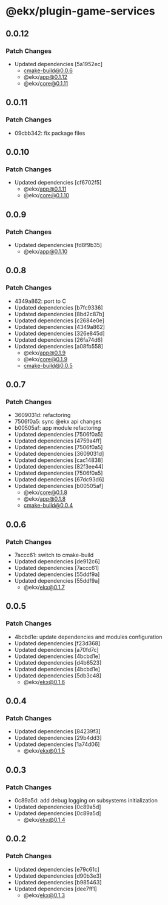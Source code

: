 # @ekx/plugin-game-services

## 0.0.12

### Patch Changes

- Updated dependencies [5a1952ec]
  - cmake-build@0.0.6
  - @ekx/app@0.1.12
  - @ekx/core@0.1.11

## 0.0.11

### Patch Changes

- 09cbb342: fix package files

## 0.0.10

### Patch Changes

- Updated dependencies [cf6702f5]
  - @ekx/app@0.1.11
  - @ekx/core@0.1.10

## 0.0.9

### Patch Changes

- Updated dependencies [fd8f9b35]
  - @ekx/app@0.1.10

## 0.0.8

### Patch Changes

- 4349a862: port to C
- Updated dependencies [b7fc9336]
- Updated dependencies [8bd2c87b]
- Updated dependencies [c2684e0e]
- Updated dependencies [4349a862]
- Updated dependencies [326e845d]
- Updated dependencies [26fa74d6]
- Updated dependencies [a08fb558]
  - @ekx/app@0.1.9
  - @ekx/core@0.1.9
  - cmake-build@0.0.5

## 0.0.7

### Patch Changes

- 3609031d: refactoring
- 7506f0a5: sync @ekx api changes
- b00505af: app module refactoring
- Updated dependencies [7506f0a5]
- Updated dependencies [4759a4ff]
- Updated dependencies [7506f0a5]
- Updated dependencies [3609031d]
- Updated dependencies [cac14838]
- Updated dependencies [82f3ee44]
- Updated dependencies [7506f0a5]
- Updated dependencies [67dc93d6]
- Updated dependencies [b00505af]
  - @ekx/core@0.1.8
  - @ekx/app@0.1.8
  - cmake-build@0.0.4

## 0.0.6

### Patch Changes

- 7accc61: switch to cmake-build
- Updated dependencies [de912c6]
- Updated dependencies [7accc61]
- Updated dependencies [55ddf9a]
- Updated dependencies [55ddf9a]
  - @ekx/ekx@0.1.7

## 0.0.5

### Patch Changes

- 4bcbd1e: update dependencies and modules configuration
- Updated dependencies [f23d368]
- Updated dependencies [a70fd7c]
- Updated dependencies [4bcbd1e]
- Updated dependencies [d4b6523]
- Updated dependencies [4bcbd1e]
- Updated dependencies [5db3c48]
  - @ekx/ekx@0.1.6

## 0.0.4

### Patch Changes

- Updated dependencies [84239f3]
- Updated dependencies [29b4dd3]
- Updated dependencies [1a74d06]
  - @ekx/ekx@0.1.5

## 0.0.3

### Patch Changes

- 0c89a5d: add debug logging on subsystems initialization
- Updated dependencies [0c89a5d]
- Updated dependencies [0c89a5d]
  - @ekx/ekx@0.1.4

## 0.0.2

### Patch Changes

- Updated dependencies [e79c61c]
- Updated dependencies [d90b3e3]
- Updated dependencies [b985463]
- Updated dependencies [dee7ff1]
  - @ekx/ekx@0.1.3
